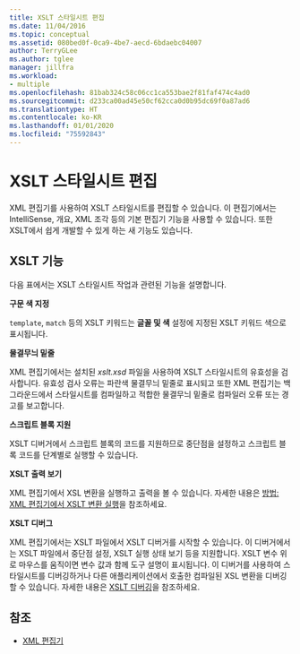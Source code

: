 ```yaml
---
title: XSLT 스타일시트 편집
ms.date: 11/04/2016
ms.topic: conceptual
ms.assetid: 080bed0f-0ca9-4be7-aecd-6bdaebc04007
author: TerryGLee
ms.author: tglee
manager: jillfra
ms.workload:
- multiple
ms.openlocfilehash: 81bab324c58c06cc1ca553bae2f81faf474c4ad0
ms.sourcegitcommit: d233ca00ad45e50cf62cca0d0b95dc69f0a87ad6
ms.translationtype: HT
ms.contentlocale: ko-KR
ms.lasthandoff: 01/01/2020
ms.locfileid: "75592843"
---
```

# <a name="edit-xslt-style-sheets"></a>XSLT 스타일시트 편집

XML 편집기를 사용하여 XSLT 스타일시트를 편집할 수 있습니다. 이 편집기에서는 IntelliSense, 개요, XML 조각 등의 기본 편집기 기능을 사용할 수 있습니다. 또한 XSLT에서 쉽게 개발할 수 있게 하는 새 기능도 있습니다.

## <a name="xslt-features"></a>XSLT 기능

다음 표에서는 XSLT 스타일시트 작업과 관련된 기능을 설명합니다.

**구문 색 지정**

`template`, `match` 등의 XSLT 키워드는 **글꼴 및 색** 설정에 지정된 XSLT 키워드 색으로 표시됩니다.

**물결무늬 밑줄**

XML 편집기에서는 설치된 *xslt.xsd* 파일을 사용하여 XSLT 스타일시트의 유효성을 검사합니다. 유효성 검사 오류는 파란색 물결무늬 밑줄로 표시되고 또한 XML 편집기는 백그라운드에서 스타일시트를 컴파일하고 적합한 물결무늬 밑줄로 컴파일러 오류 또는 경고를 보고합니다.

**스크립트 블록 지원**

XSLT 디버거에서 스크립트 블록의 코드를 지원하므로 중단점을 설정하고 스크립트 블록 코드를 단계별로 실행할 수 있습니다.

**XSLT 출력 보기**

XML 편집기에서 XSL 변환을 실행하고 출력을 볼 수 있습니다. 자세한 내용은 [방법: XML 편집기에서 XSLT 변환 실행](../xml-tools/how-to-execute-an-xslt-transformation-from-the-xml-editor.md)을 참조하세요.

**XSLT 디버그**

XML 편집기에서는 XSLT 파일에서 XSLT 디버거를 시작할 수 있습니다. 이 디버거에서는 XSLT 파일에서 중단점 설정, XSLT 실행 상태 보기 등을 지원합니다. XSLT 변수 위로 마우스를 움직이면 변수 값과 함께 도구 설명이 표시됩니다. 이 디버거를 사용하여 스타일시트를 디버깅하거나 다른 애플리케이션에서 호출한 컴파일된 XSL 변환을 디버깅할 수 있습니다. 자세한 내용은 [XSLT 디버깅](../xml-tools/debugging-xslt.md)을 참조하세요.

## <a name="see-also"></a>참조

- [XML 편집기](../xml-tools/xml-editor.md)
